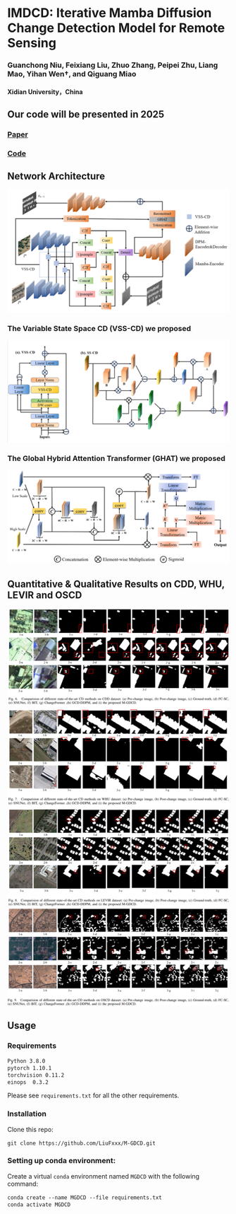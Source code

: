 # IMDCD: Iterative Mamba Diffusion Change Detection Model for Remote Sensing
### Guanchong Niu, Feixiang Liu, Zhuo Zhang, Peipei Zhu, Liang Mao, Yihan Wen†, and Qiguang Miao
#### Xidian University，China
## Our code will be presented in 2025

### [Paper](https://www.google.com)
### [Code](https://github.com/LiuFxxx/IMDCD)
## Network Architecture
![输入图片说明](photos/network.png)
### The Variable State Space CD (VSS-CD) we proposed
![输入图片说明](photos/vsscd.png)
### The Global Hybrid Attention Transformer (GHAT) we proposed
![输入图片说明](photos/ghat.png)
## Quantitative & Qualitative Results on CDD, WHU, LEVIR and OSCD
![输入图片说明](photos/cdd.png)
![输入图片说明](photos/whu.png)
![输入图片说明](photos/levir.png)
![输入图片说明](photos/oscd.png)
##  Usage
### Requirements
```
Python 3.8.0
pytorch 1.10.1
torchvision 0.11.2
einops  0.3.2
```
Please see ```requirements.txt``` for all the other requirements.
### Installation
Clone this repo:
```
git clone https://github.com/LiuFxxx/M-GDCD.git
```
### Setting up conda environment:
Create a virtual ```conda``` environment named ```MGDCD``` with the following command:
```
conda create --name MGDCD --file requirements.txt
conda activate MGDCD
```

